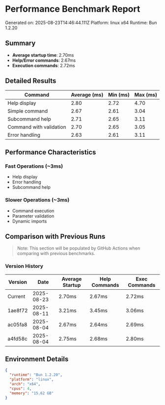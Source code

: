 # Performance Benchmark Report

Generated on: 2025-08-23T14:46:44.111Z
Platform: linux x64
Runtime: Bun 1.2.20

## Summary

- **Average startup time**: 2.70ms
- **Help/Error commands**: 2.67ms
- **Execution commands**: 2.72ms

## Detailed Results

| Command | Average (ms) | Min (ms) | Max (ms) |
|---------|-------------|----------|----------|
| Help display | 2.80 | 2.72 | 4.70 |
| Simple command | 2.67 | 2.61 | 3.04 |
| Subcommand help | 2.71 | 2.65 | 3.11 |
| Command with validation | 2.70 | 2.65 | 3.05 |
| Error handling | 2.63 | 2.61 | 3.11 |

## Performance Characteristics

### Fast Operations (~3ms)
- Help display
- Error handling
- Subcommand help

### Slower Operations (~3ms)
- Command execution
- Parameter validation
- Dynamic imports

## Comparison with Previous Runs

> Note: This section will be populated by GitHub Actions when comparing with previous benchmarks.

### Version History

| Version | Date | Average Startup | Help Commands | Exec Commands |
|---------|------|-----------------|---------------|---------------|
| Current | 2025-08-23 | 2.70ms | 2.67ms | 2.72ms |
| 1ae8f72 | 2025-08-11 | 3.21ms | 3.45ms | 3.06ms |
| ac05fa8 | 2025-08-04 | 2.67ms | 2.64ms | 2.69ms |
| a4fd58c | 2025-08-04 | 2.75ms | 2.68ms | 2.80ms |

## Environment Details

```json
{
  "runtime": "Bun 1.2.20",
  "platform": "linux",
  "arch": "x64",
  "cpus": 4,
  "memory": "15.62 GB"
}
```
